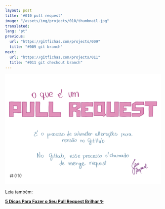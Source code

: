 ```yaml
---
layout: post
title: '#010 pull request'
image: "/assets/img/projects/010/thumbnail.jpg"
translated:
lang: "pt"
previous:
  url: "https://gitfichas.com/projects/009"
  title: "#009 git branch"
next:
  url: "https://gitfichas.com/projects/011"
  title: "#011 git checkout branch"
---
```


<img src="/assets/img/projects/010/full.jpg">

Leia também:

<a href="https://jtemporal.com/5-dicas-para-fazer-o-seu-pull-request-brilhar/">
  <strong>5 Dicas Para Fazer o Seu Pull Request Brilhar ✨</strong>
</a>
